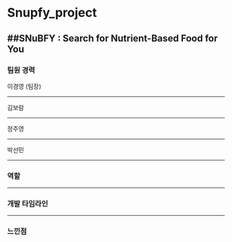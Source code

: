 # Snupfy_project

##SNuBFY : Search for Nutrient-Based Food for You
---

### 팀원 경력
이경영 (팀장)

---
김보람

---
정주영

---
박선민

---

### 역할


---
### 개발 타임라인


---
### 느낀점
